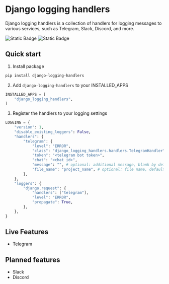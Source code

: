 # Django logging handlers

Django logging handlers is a collection of handlers for logging messages to various services, such as Telegram, Slack, Discord, and more.

![Static Badge](https://img.shields.io/badge/Code_style-Google-blue)
![Static Badge](https://img.shields.io/badge/Commit_style-Conventional-fe5196)

## Quick start

1. Install package

```bash
pip install django-logging-handlers
```

2. Add `django-logging-handlers` to your INSTALLED_APPS

```python
INSTALLED_APPS = [
    "django_logging_handlers",
]
```

3. Register the handlers to your logging settings

```python
LOGGING = {
    "version": 1,
    "disable_existing_loggers": False,
    "handlers": {
        "telegram": {
            "level": "ERROR",
            "class": "django_logging_handlers.handlers.TelegramHandler",
            "token": "<telegram bot token>",
            "chat": "<chat id>",
            "message": "", # optional: additional message, blank by default
            "file_name": "project_name", # optional: file name, defaults to "traceback.html"
        },
    },
    "loggers": {
        "django.request": {
            "handlers": ["telegram"],
            "level": "ERROR",
            "propagate": True,
        },
    },
}
```

## Live Features

- Telegram

## Planned features

- Slack
- Discord
